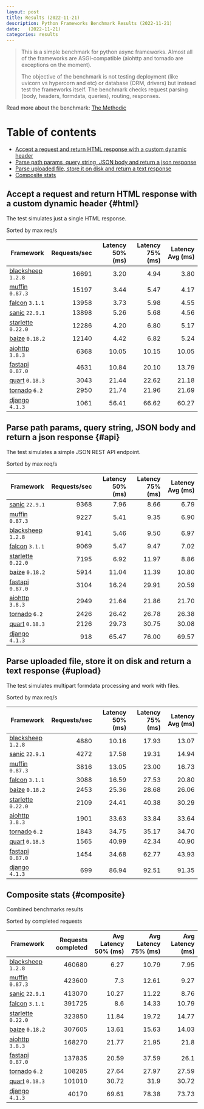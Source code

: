 ```yaml
---
layout: post
title: Results (2022-11-21)
description: Python Frameworks Benchmark Results (2022-11-21)
date:   (2022-11-21)
categories: results
---
```


<script src="https://cdn.jsdelivr.net/npm/chart.js@3.2.1/dist/chart.min.js"></script>

> This is a simple benchmark for python async frameworks. Almost all of the
> frameworks are ASGI-compatible (aiohttp and tornado are exceptions on the
> moment). 
> 
> The objective of the benchmark is not testing deployment (like uvicorn vs
> hypercorn and etc) or database (ORM, drivers) but instead test the frameworks
> itself. The benchmark checks request parsing (body, headers, formdata,
> queries), routing, responses.

Read more about the benchmark: [The Methodic](/py-frameworks-bench/about/)

# Table of contents

* [Accept a request and return HTML response with a custom dynamic header](#html)
* [Parse path params, query string, JSON body and return a json response](#api)
* [Parse uploaded file, store it on disk and return a text response](#upload)
* [Composite stats ](#composite)

<canvas id="chart" style="margin-bottom: 2em"></canvas>
<script>
    var ctx = document.getElementById('chart').getContext('2d');
    var myChart = new Chart(ctx, {
        type: 'bar',
        data: {
            labels: ['blacksheep','muffin','sanic','falcon','starlette','baize','aiohttp','fastapi','tornado','quart','django',],
            datasets: [
                {
                    label: 'Single HTML response (req/s)',
                    data: ['16691','15197','13958','13898','12286','12140','6368','4631','3043','2950','1061',],
                    backgroundColor: [
                        '#b9ddf1', '#afd6ed', '#a5cfe9', '#9bc7e4', '#92c0df', '#89b8da', '#80b0d5', '#79aacf', '#72a3c9', '#6a9bc3', '#6394be', '#5b8cb8', '#5485b2', '#4e7fac', '#4878a6', '#437a9f', '#3d6a98', '#376491', '#305d8a', '#2a5783',
                    ].reverse()
                },
                {
                    label: 'Work with JSON (req/s)',
                    data: ['9368','9227','9141','9069','7195','5914','3104','2949','2426','2126','918',],
                    backgroundColor: [
                        '#b3e0a6', '#a5db96', '#98d687', '#8ed07f', '#85ca77', '#7dc370', '#75bc69', '#6eb663', '#67af5c', '#61a956', '#59a253', '#519c51', '#49964f', '#428f4d', '#398949', '#308344', '#2b7c40', '#27763d', '#256f3d', '#24693d',
                    ].reverse()
                },
                {
                    label: 'Upload file (req/s)',
                    data: ['4880','4272','3816','3088','2453','2109','1901','1843','1565','1454','699',],
                    backgroundColor: [
                        '#ffc685', '#fcbe75', '#f9b665', '#f7ae54', '#f5a645', '#f59c3c', '#f49234', '#f2882d', '#f07e27', '#ee7422', '#e96b20', '#e36420', '#db5e20', '#d25921', '#ca5422', '#c14f22', '#b84b23', '#af4623', '#a64122', '#9e3d22',
                    ].reverse()
                },
            ]
        }
    });
</script>

##  Accept a request and return HTML response with a custom dynamic header {#html}

The test simulates just a single HTML response. 

Sorted by max req/s

| Framework | Requests/sec | Latency 50% (ms) | Latency 75% (ms) | Latency Avg (ms) |
| --------- | -----------: | ---------------: | ---------------: | ---------------: |
| [blacksheep](https://pypi.org/project/blacksheep/) `1.2.8` | 16691 | 3.20 | 4.94 | 3.80
| [muffin](https://pypi.org/project/muffin/) `0.87.3` | 15197 | 3.44 | 5.47 | 4.17
| [falcon](https://pypi.org/project/falcon/) `3.1.1` | 13958 | 3.73 | 5.98 | 4.55
| [sanic](https://pypi.org/project/sanic/) `22.9.1` | 13898 | 5.26 | 5.68 | 4.56
| [starlette](https://pypi.org/project/starlette/) `0.22.0` | 12286 | 4.20 | 6.80 | 5.17
| [baize](https://pypi.org/project/baize/) `0.18.2` | 12140 | 4.42 | 6.82 | 5.24
| [aiohttp](https://pypi.org/project/aiohttp/) `3.8.3` | 6368 | 10.05 | 10.15 | 10.05
| [fastapi](https://pypi.org/project/fastapi/) `0.87.0` | 4631 | 10.84 | 20.10 | 13.79
| [quart](https://pypi.org/project/quart/) `0.18.3` | 3043 | 21.44 | 22.62 | 21.18
| [tornado](https://pypi.org/project/tornado/) `6.2` | 2950 | 21.74 | 21.96 | 21.69
| [django](https://pypi.org/project/django/) `4.1.3` | 1061 | 56.41 | 66.62 | 60.27


## Parse path params, query string, JSON body and return a json response  {#api}
The test simulates a simple JSON REST API endpoint.  

Sorted by max req/s

| Framework | Requests/sec | Latency 50% (ms) | Latency 75% (ms) | Latency Avg (ms) |
| --------- | -----------: | ---------------: | ---------------: | ---------------: |
| [sanic](https://pypi.org/project/sanic/) `22.9.1` | 9368 | 7.96 | 8.66 | 6.79
| [muffin](https://pypi.org/project/muffin/) `0.87.3` | 9227 | 5.41 | 9.35 | 6.90
| [blacksheep](https://pypi.org/project/blacksheep/) `1.2.8` | 9141 | 5.46 | 9.50 | 6.97
| [falcon](https://pypi.org/project/falcon/) `3.1.1` | 9069 | 5.47 | 9.47 | 7.02
| [starlette](https://pypi.org/project/starlette/) `0.22.0` | 7195 | 6.92 | 11.97 | 8.86
| [baize](https://pypi.org/project/baize/) `0.18.2` | 5914 | 11.04 | 11.39 | 10.80
| [fastapi](https://pypi.org/project/fastapi/) `0.87.0` | 3104 | 16.24 | 29.91 | 20.59
| [aiohttp](https://pypi.org/project/aiohttp/) `3.8.3` | 2949 | 21.64 | 21.86 | 21.70
| [tornado](https://pypi.org/project/tornado/) `6.2` | 2426 | 26.42 | 26.78 | 26.38
| [quart](https://pypi.org/project/quart/) `0.18.3` | 2126 | 29.73 | 30.75 | 30.08
| [django](https://pypi.org/project/django/) `4.1.3` | 918 | 65.47 | 76.00 | 69.57


## Parse uploaded file, store it on disk and return a text response  {#upload}
The test simulates multipart formdata processing and work with files.  

Sorted by max req/s

| Framework | Requests/sec | Latency 50% (ms) | Latency 75% (ms) | Latency Avg (ms) |
| --------- | -----------: | ---------------: | ---------------: | ---------------: |
| [blacksheep](https://pypi.org/project/blacksheep/) `1.2.8` | 4880 | 10.16 | 17.93 | 13.07
| [sanic](https://pypi.org/project/sanic/) `22.9.1` | 4272 | 17.58 | 19.31 | 14.94
| [muffin](https://pypi.org/project/muffin/) `0.87.3` | 3816 | 13.05 | 23.00 | 16.73
| [falcon](https://pypi.org/project/falcon/) `3.1.1` | 3088 | 16.59 | 27.53 | 20.80
| [baize](https://pypi.org/project/baize/) `0.18.2` | 2453 | 25.36 | 28.68 | 26.06
| [starlette](https://pypi.org/project/starlette/) `0.22.0` | 2109 | 24.41 | 40.38 | 30.29
| [aiohttp](https://pypi.org/project/aiohttp/) `3.8.3` | 1901 | 33.63 | 33.84 | 33.64
| [tornado](https://pypi.org/project/tornado/) `6.2` | 1843 | 34.75 | 35.17 | 34.70
| [quart](https://pypi.org/project/quart/) `0.18.3` | 1565 | 40.99 | 42.34 | 40.90
| [fastapi](https://pypi.org/project/fastapi/) `0.87.0` | 1454 | 34.68 | 62.77 | 43.93
| [django](https://pypi.org/project/django/) `4.1.3` | 699 | 86.94 | 92.51 | 91.35


## Composite stats {#composite}
Combined benchmarks results

Sorted by completed requests

| Framework | Requests completed | Avg Latency 50% (ms) | Avg Latency 75% (ms) | Avg Latency (ms) |
| --------- | -----------------: | -------------------: | -------------------: | ---------------: |
| [blacksheep](https://pypi.org/project/blacksheep/) `1.2.8` | 460680 | 6.27 | 10.79 | 7.95
| [muffin](https://pypi.org/project/muffin/) `0.87.3` | 423600 | 7.3 | 12.61 | 9.27
| [sanic](https://pypi.org/project/sanic/) `22.9.1` | 413070 | 10.27 | 11.22 | 8.76
| [falcon](https://pypi.org/project/falcon/) `3.1.1` | 391725 | 8.6 | 14.33 | 10.79
| [starlette](https://pypi.org/project/starlette/) `0.22.0` | 323850 | 11.84 | 19.72 | 14.77
| [baize](https://pypi.org/project/baize/) `0.18.2` | 307605 | 13.61 | 15.63 | 14.03
| [aiohttp](https://pypi.org/project/aiohttp/) `3.8.3` | 168270 | 21.77 | 21.95 | 21.8
| [fastapi](https://pypi.org/project/fastapi/) `0.87.0` | 137835 | 20.59 | 37.59 | 26.1
| [tornado](https://pypi.org/project/tornado/) `6.2` | 108285 | 27.64 | 27.97 | 27.59
| [quart](https://pypi.org/project/quart/) `0.18.3` | 101010 | 30.72 | 31.9 | 30.72
| [django](https://pypi.org/project/django/) `4.1.3` | 40170 | 69.61 | 78.38 | 73.73
